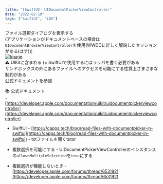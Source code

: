 ```yaml
---
title: "[SwiftUI] UIDocumentPickerViewController"
date: "2022-02-10"
tags: ["SwiftUI", "iOS"]
---
```


ファイル選択ダイアログを表示する<br>
(アプリケーションがドキュメントベースの場合は`UIDocumentBrowserViewController`を使用(WWDCに詳しく解説したセッションがある(はず)))  
[![Image](https://scrapbox.io/files/61f5767a63aa43001e89a23e.png?type=thumbnail)](https://scrapbox.io/files/61f5767a63aa43001e89a23e.png)<br>
⚠️ UIKitに含まれる (= SwiftUIで使用するにはラッパを書く必要がある<br>
サンドボックスの外にあるファイルへのアクセスを可能にする性質上さまざまな制約がある<br>
公式ドキュメントを参照<br>

📚 公式ドキュメント<br>
    - [https://developer.apple.com/documentation/uikit/uidocumentpickerviewcontroller](https://developer.apple.com/documentation/uikit/uidocumentpickerviewcontroller)

- SwiftUI
        - [https://capps.tech/blog/read-files-with-documentpicker-in-swiftui](https://capps.tech/blog/read-files-with-documentpicker-in-swiftui)
                - txtファイルを開くtutor

- 複数選択を可能にする
        - UIDocumentPickerViewControllerのインスタンスの`allowsMultipleSelection`を`true`にする

- 複数選択が機能しないとき
        - [https://developer.apple.com/forums/thread/653192](https://developer.apple.com/forums/thread/653192)
